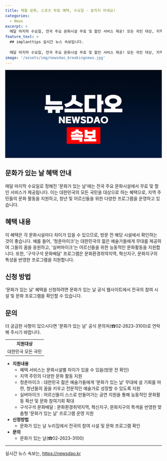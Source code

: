```yaml
---
title: 매월 문화, 스포츠 무료 혜택, 수요일 - 놓치지 마세요!
categories:
  - News
excerpt: >
  매달 마지막 수요일, 전국 주요 문화시설 무료 및 할인 서비스 제공! 모든 국민 대상, 지역 주민 문화 활동 지원. 청춘마이크, 실버마이크, 구석구석 문화배달 프로그램 운영. 누리집에서 확인 후 신청 가능. 문의: 문화가 있는 날(☎02-2623-3100). -정책브리핑 www.korea.kr-
feature_text: >
  ## implanttips 실시간 뉴스 속보입니다.

  매달 마지막 수요일, 전국 주요 문화시설 무료 및 할인 서비스 제공! 모든 국민 대상, 지역 주민 문화 활동 지원. 청춘마이크, 실버마이크, 구석구석 문화배달 프로그램 운영. 누리집에서 확인 후 신청 가능. 문의: 문화가 있는 날(☎02-2623-3100). -정책브리핑 www.korea.kr-
image: '/assets/img/newsdao_breakingnews.jpg'
---
```


<p><img src="/assets/img/newsdao_breakingnews.jpg" alt="implanttips 속보" /></p>

<h2 data-ke-size="size26">문화가 있는 날 혜택 안내</h2>

<p data-ke-size="size16">매달 마지막 수요일로 정해진 '문화가 있는 날'에는 전국 주요 문화시설에서 무료 및 할인 서비스가 제공됩니다. 이는 대한민국의 모든 국민을 대상으로 하는 혜택으로, 지역 주민들의 문화 활동을 지원하고, 청년 및 어르신들을 위한 다양한 프로그램을 운영하고 있습니다.</p>

<h2 data-ke-size="size24">혜택 내용</h2>

<p data-ke-size="size16">이 혜택은 각 문화시설마다 차이가 있을 수 있으므로, 방문 전 해당 시설에서 확인하는 것이 좋습니다. 예를 들어, '청춘마이크'는 대한민국의 젊은 예술가들에게 무대를 제공하여 그들의 꿈을 응원하고, '실버마이크'는 어르신들을 위한 능동적인 문화활동을 지원합니다. 또한, '구석구석 문화배달' 프로그램은 문화환경취약지역, 혁신지구, 문화지구의 특성을 반영한 프로그램을 지원합니다.</p>

<h2 data-ke-size="size24">신청 방법</h2>

<p data-ke-size="size16">‘문화가 있는 날’ 혜택을 신청하려면 문화가 있는 날 공식 웹사이트에서 전국의 참여 시설 및 문화 프로그램을 확인할 수 있습니다.</p>

<h2 data-ke-size="size24">문의</h2>

<p data-ke-size="size16">더 궁금한 사항이 있으시다면 '문화가 있는 날' 공식 문의처(☎02-2623-3100)로 연락해 주시기 바랍니다.</p>

<table>
  <tr>
    <td style="text-align: center; height: 17px;"><b>지원대상</b></td>
  </tr>
  <tr>
    <td style="text-align: center; height: 17px;">대한민국 모든 국민</td>
  </tr>
</table>

<ul>
  <li><b>지원내용</b>
    <ul>
      <li>혜택 서비스는 문화시설별 차이가 있을 수 있음(방문 전 확인)</li>
      <li>지역 주민의 다양한 문화 활동 지원</li>
      <li>청춘마이크 : 대한민국 젊은 예술가들에게 ‘문화가 있는 날’ 무대에 설 기회를 마련, 청년들의 꿈을 키우고 전문적인 예술가로 성장할 수 있도록 지원</li>
      <li>실버마이크 : 어르신들이 스스로 만들어가는 공연 지원을 통해 능동적인 문화활동 확산 및 문화 참여기회 확대</li>
      <li>구석구석 문화배달 : 문화환경취약지역, 혁신지구, 문화지구의 특색을 반영한 맞춤형 ‘문화가 있는 날’ 프로그램 운영 지원</li>
    </ul>
  </li>
  <li><b>신청방법</b>
    <ul>
      <li>문화가 있는 날 누리집에서 전국의 참여 시설 및 문화 프로그램 확인</li>
    </ul>
  </li>
  <li><b>문의</b>
    <ul>
      <li>문화가 있는 날(☎02-2623-3100)</li>
    </ul>
  </li>
</ul>

<hr>
실시간 뉴스 속보는, <a href="https://newsdao.kr" rel="dofollow">https://newsdao.kr</a>



